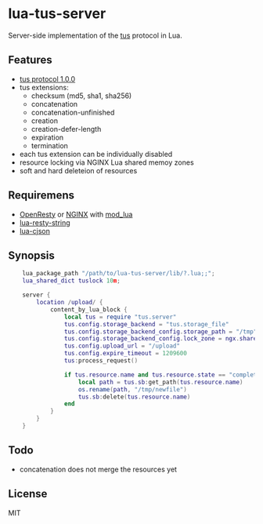 # lua-tus-server

Server-side implementation of the [tus](https://tus.io/) protocol in Lua.

## Features

- [tus protocol 1.0.0](https://tus.io/protocols/resumable-upload.html)
- tus extensions:
  - checksum (md5, sha1, sha256)
  - concatenation
  - concatenation-unfinished
  - creation
  - creation-defer-length
  - expiration
  - termination
- each tus extension can be individually disabled
- resource locking via NGINX Lua shared memoy zones
- soft and hard deleteion of resources

## Requiremens

- [OpenResty](https://openresty.org) or [NGINX](https://www.nginx.com) with [mod\_lua](https://github.com/openresty/lua-nginx-module)
- [lua-resty-string](https://github.com/openresty/lua-resty-string)
- [lua-cjson](https://www.kyne.com.au/~mark/software/lua-cjson.php)

## Synopsis


```lua
    lua_package_path "/path/to/lua-tus-server/lib/?.lua;;";
    lua_shared_dict tuslock 10m;

    server {
        location /upload/ {
            content_by_lua_block {
                local tus = require "tus.server"
                tus.config.storage_backend = "tus.storage_file"
                tus.config.storage_backend_config.storage_path = "/tmp"
                tus.config.storage_backend_config.lock_zone = ngx.shared.tuslock
                tus.config.upload_url = "/upload"
                tus.config.expire_timeout = 1209600
                tus:process_request()

                if tus.resource.name and tus.resource.state == "completed" then
                    local path = tus.sb:get_path(tus.resource.name)
                    os.rename(path, "/tmp/newfile")
                    tus.sb:delete(tus.resource.name)
                end
            }
        }
    }
```

## Todo

- concatenation does not merge the resources yet

## License
MIT
